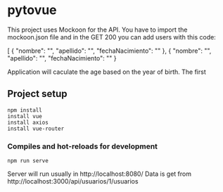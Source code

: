 # pytovue

This project uses Mockoon for the API. You have to import the mockoon.json file and in the GET 200 you can add users with this code:

[
  {
    "nombre": "",
    "apellido": "",
    "fechaNacimiento": ""
  },
  {
    "nombre": "",
    "apellido": "",
    "fechaNacimiento": ""
  }


Application will caculate the age based on the year of birth. The first


## Project setup
```
npm install
install vue
install axios
install vue-router
```

### Compiles and hot-reloads for development
```
npm run serve
```
Server will run usually in http://localhost:8080/
Data is get from http://localhost:3000/api/usuarios/1/usuarios
